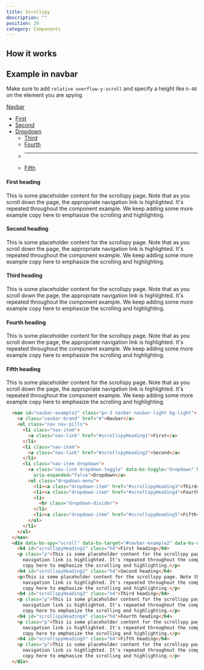 ```yaml
---
title: Scrollspy
description: ""
position: 29
category: Components
---
```


## How it works

## Example in navbar

Make sure to add `relative overflow-y-scroll` and specify a height like `h-48` on the element you are spying

<div class="bd-example">
  <nav id="navbar-example2" class="px-3 navbar navbar-light bg-light">
    <a class="navbar-brand" href="#">Navbar</a>
    <ul class="nav nav-pills">
      <li class="nav-item">
        <a class="nav-link" href="#scrollspyHeading1">First</a>
      </li>
      <li class="nav-item">
        <a class="nav-link" href="#scrollspyHeading2">Second</a>
      </li>
      <li class="nav-item dropdown">
        <a class="nav-link dropdown-toggle" data-bs-toggle="dropdown" href="#" role="button"
          aria-expanded="false">Dropdown</a>
        <ul class="dropdown-menu">
          <li><a class="dropdown-item" href="#scrollspyHeading3">Third</a></li>
          <li><a class="dropdown-item" href="#scrollspyHeading4">Fourth</a></li>
          <li>
            <hr class="dropdown-divider">
          </li>
          <li><a class="dropdown-item" href="#scrollspyHeading5">Fifth</a></li>
        </ul>
      </li>
    </ul>
  </nav>
  <div data-bs-spy="scroll" data-bs-target="#navbar-example2" data-bs-offset="0" class="relative h-48 p-2 overflow-y-scroll" tabindex="0">
    <h4 id="scrollspyHeading1" class="h4">First heading</h4>
    <p class="p">This is some placeholder content for the scrollspy page. Note that as you scroll down the page, the appropriate
      navigation link is highlighted. It's repeated throughout the component example. We keep adding some more example
      copy here to emphasize the scrolling and highlighting.</p>
    <h4 id="scrollspyHeading2" class="h4">Second heading</h4>
    <p>This is some placeholder content for the scrollspy page. Note that as you scroll down the page, the appropriate
      navigation link is highlighted. It's repeated throughout the component example. We keep adding some more example
      copy here to emphasize the scrolling and highlighting.</p>
    <h4 id="scrollspyHeading3" class="h4">Third heading</h4>
    <p class="p">This is some placeholder content for the scrollspy page. Note that as you scroll down the page, the appropriate
      navigation link is highlighted. It's repeated throughout the component example. We keep adding some more example
      copy here to emphasize the scrolling and highlighting.</p>
    <h4 id="scrollspyHeading4" class="h4">Fourth heading</h4>
    <p class="p">This is some placeholder content for the scrollspy page. Note that as you scroll down the page, the appropriate
      navigation link is highlighted. It's repeated throughout the component example. We keep adding some more example
      copy here to emphasize the scrolling and highlighting.</p>
    <h4 id="scrollspyHeading5" class="h4">Fifth heading</h4>
    <p class="p">This is some placeholder content for the scrollspy page. Note that as you scroll down the page, the appropriate
      navigation link is highlighted. It's repeated throughout the component example. We keep adding some more example
      copy here to emphasize the scrolling and highlighting.</p>
  </div>
</div>

``` html
  <nav id="navbar-example2" class="px-3 navbar navbar-light bg-light">
    <a class="navbar-brand" href="#">Navbar</a>
    <ul class="nav nav-pills">
      <li class="nav-item">
        <a class="nav-link" href="#scrollspyHeading1">First</a>
      </li>
      <li class="nav-item">
        <a class="nav-link" href="#scrollspyHeading2">Second</a>
      </li>
      <li class="nav-item dropdown">
        <a class="nav-link dropdown-toggle" data-bs-toggle="dropdown" href="#" role="button"
          aria-expanded="false">Dropdown</a>
        <ul class="dropdown-menu">
          <li><a class="dropdown-item" href="#scrollspyHeading3">Third</a></li>
          <li><a class="dropdown-item" href="#scrollspyHeading4">Fourth</a></li>
          <li>
            <hr class="dropdown-divider">
          </li>
          <li><a class="dropdown-item" href="#scrollspyHeading5">Fifth</a></li>
        </ul>
      </li>
    </ul>
  </nav>
  <div data-bs-spy="scroll" data-bs-target="#navbar-example2" data-bs-offset="0" class="relative h-48 p-2 overflow-y-scroll" tabindex="0">
    <h4 id="scrollspyHeading1" class="h4">First heading</h4>
    <p class="p">This is some placeholder content for the scrollspy page. Note that as you scroll down the page, the appropriate
      navigation link is highlighted. It's repeated throughout the component example. We keep adding some more example
      copy here to emphasize the scrolling and highlighting.</p>
    <h4 id="scrollspyHeading2" class="h4">Second heading</h4>
    <p>This is some placeholder content for the scrollspy page. Note that as you scroll down the page, the appropriate
      navigation link is highlighted. It's repeated throughout the component example. We keep adding some more example
      copy here to emphasize the scrolling and highlighting.</p>
    <h4 id="scrollspyHeading3" class="h4">Third heading</h4>
    <p class="p">This is some placeholder content for the scrollspy page. Note that as you scroll down the page, the appropriate
      navigation link is highlighted. It's repeated throughout the component example. We keep adding some more example
      copy here to emphasize the scrolling and highlighting.</p>
    <h4 id="scrollspyHeading4" class="h4">Fourth heading</h4>
    <p class="p">This is some placeholder content for the scrollspy page. Note that as you scroll down the page, the appropriate
      navigation link is highlighted. It's repeated throughout the component example. We keep adding some more example
      copy here to emphasize the scrolling and highlighting.</p>
    <h4 id="scrollspyHeading5" class="h4">Fifth heading</h4>
    <p class="p">This is some placeholder content for the scrollspy page. Note that as you scroll down the page, the appropriate
      navigation link is highlighted. It's repeated throughout the component example. We keep adding some more example
      copy here to emphasize the scrolling and highlighting.</p>
  </div>
```
